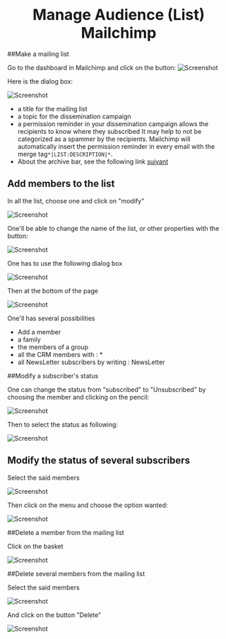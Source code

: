 
# <center><big>Manage Audience (List) Mailchimp</big></center>

##Make a mailing list

Go to the dashboard in Mailchimp and click on the button:
![Screenshot](../../img/mailchimp/listcreation.png)

Here is the dialog box:

![Screenshot](../../img/mailchimp/listecreation2.png)

* a title for the mailing list
* a topic for the dissemination campaign
* a permission reminder in your dissemination campaign allows the recipients to know where they subscribed
It may help to not be categorized as a spammer by the recipients. Mailchimp will automatically insert the permission reminder in every email with the merge tag```*|LIST:DESCRIPTION|*```.
* About the archive bar, see the following link [suivant](https://mailchimp.com/fr/help/hide-content-in-email-campaign-archives-and-pages/)


## Add members to the list

In all the list, choose one and click on "modify"

![Screenshot](../../img/mailchimp/listmodification.png)

One'll be able to change the name of the list, or other properties with the button:

![Screenshot](../../img/mailchimp/modifylist.png)

One has to use the following dialog box

![Screenshot](../../img/mailchimp/modifylist1.png)

Then at the bottom of the page

![Screenshot](../../img/mailchimp/addMembers.png)

One'll has several possibilities

- Add a member
- a family
- the members of a group
- all the CRM members with : *
- all NewsLetter subscribers by writing : NewsLetter

##Modify a subscriber's status

One can change the status from "subscribed" to "Unsubscribed" by choosing the member and clicking on the pencil:

![Screenshot](../../img/mailchimp/modifyUserStatut.png)

Then to select the status as following:

![Screenshot](../../img/mailchimp/modifyUserStatut1.png)

## Modify the status of several subscribers

Select the said members

![Screenshot](../../img/mailchimp/selectMembers.png)

Then click on the menu and choose the option wanted:

![Screenshot](../../img/mailchimp/subUnsub.png)


##Delete a member from the mailing list

Click on the basket

![Screenshot](../../img/mailchimp/modifyUserStatut.png)


##Delete several members from the mailing list

Select the said members

![Screenshot](../../img/mailchimp/selectMembers.png)

And click on the button "Delete"

![Screenshot](../../img/mailchimp/deleteMembers2.png)




